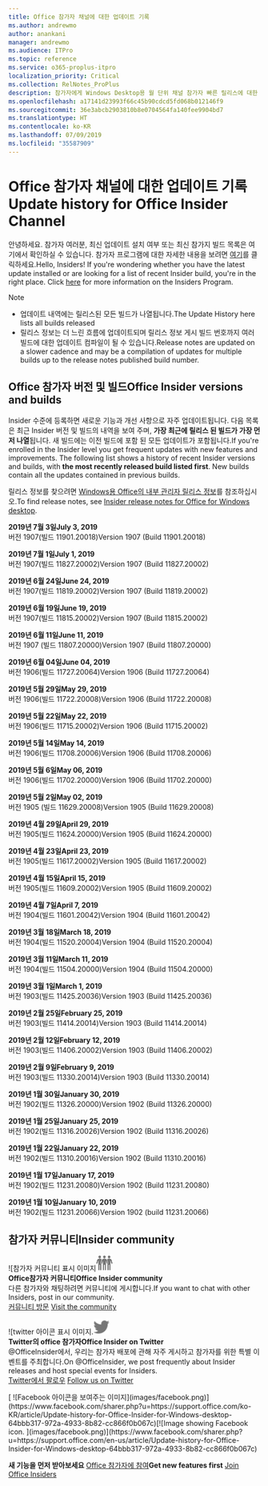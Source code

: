 ```yaml
---
title: Office 참가자 채널에 대한 업데이트 기록
ms.author: andrewmo
author: anankani
manager: andrewmo
ms.audience: ITPro
ms.topic: reference
ms.service: o365-proplus-itpro
localization_priority: Critical
ms.collection: RelNotes_ProPlus
description: 참가자에게 Windows Desktop용 월 단위 채널 참가자 빠른 릴리스에 대한 업데이트 내역을 제공합니다.
ms.openlocfilehash: a17141d23993f66c45b90cdcd5fd068b012146f9
ms.sourcegitcommit: 36e3abcb2903810b8e0704564fa140fee9904bd7
ms.translationtype: HT
ms.contentlocale: ko-KR
ms.lasthandoff: 07/09/2019
ms.locfileid: "35587909"
---
```

# <a name="update-history-for-office-insider-channel"></a><span data-ttu-id="885be-103">Office 참가자 채널에 대한 업데이트 기록</span><span class="sxs-lookup"><span data-stu-id="885be-103">Update history for Office Insider Channel</span></span>

<span data-ttu-id="885be-p101">안녕하세요. 참가자 여러분, 최신 업데이트 설치 여부 또는 최신 참가지 빌드 목록은 여기에서 확인하실 수 있습니다. 참가자 프로그램에 대한 자세한 내용을 보려면 [여기](https://insider.office.com/)를 클릭하세요.</span><span class="sxs-lookup"><span data-stu-id="885be-p101">Hello, Insiders! If you're wondering whether you have the latest update installed or are looking for a list of recent Insider build, you're in the right place. Click [here](https://insider.office.com/) for more information on the Insiders Program.</span></span>

> [!NOTE]
> - <span data-ttu-id="885be-107">업데이트 내역에는 릴리스된 모든 빌드가 나열됩니다.</span><span class="sxs-lookup"><span data-stu-id="885be-107">The Update History here lists all builds released</span></span>
> - <span data-ttu-id="885be-108">릴리스 정보는 더 느린 흐름에 업데이트되며 릴리스 정보 게시 빌드 번호까지 여러 빌드에 대한 업데이트 컴파일이 될 수 있습니다.</span><span class="sxs-lookup"><span data-stu-id="885be-108">Release notes are updated on a slower cadence and may be a compilation of updates for multiple builds up to the release notes published build number.</span></span>



## <a name="office-insider-versions-and-builds"></a><span data-ttu-id="885be-109">Office 참가자 버전 및 빌드</span><span class="sxs-lookup"><span data-stu-id="885be-109">Office Insider versions and builds</span></span>

<span data-ttu-id="885be-p102">Insider 수준에 등록하면 새로운 기능과 개선 사항으로 자주 업데이트됩니다. 다음 목록은 최근 Insider 버전 및 빌드의 내역을 보여 주며, **가장 최근에 릴리스 된 빌드가 가장 먼저 나열**됩니다. 새 빌드에는 이전 빌드에 포함 된 모든 업데이트가 포함됩니다.</span><span class="sxs-lookup"><span data-stu-id="885be-p102">If you're enrolled in the Insider level you get frequent updates with new features and improvements. The following list shows a history of recent Insider versions and builds, with **the most recently released build listed first**. New builds contain all the updates contained in previous builds.</span></span> 

<span data-ttu-id="885be-113">릴리스 정보를 찾으려면 [Windows용 Office의 내부 관리자 릴리스 정보](https://docs.microsoft.com/ko-KR/OfficeUpdates/release-notes-office-insider)를 참조하십시오.</span><span class="sxs-lookup"><span data-stu-id="885be-113">To find release notes, see [Insider release notes for Office for Windows desktop](https://docs.microsoft.com/en-us/OfficeUpdates/release-notes-office-insider).</span></span>

[//]: # (제거하지 마십시오)

<span data-ttu-id="885be-115">**2019년 7월 3일**</span><span class="sxs-lookup"><span data-stu-id="885be-115">**July 3, 2019**</span></span><br/>
<span data-ttu-id="885be-116">버전 1907(빌드 11901.20018)</span><span class="sxs-lookup"><span data-stu-id="885be-116">Version 1907 (Build 11901.20018)</span></span><br/>

<span data-ttu-id="885be-117">**2019년 7월 1일**</span><span class="sxs-lookup"><span data-stu-id="885be-117">**July 1, 2019**</span></span><br/>
<span data-ttu-id="885be-118">버전 1907(빌드 11827.20002)</span><span class="sxs-lookup"><span data-stu-id="885be-118">Version 1907 (Build 11827.20002)</span></span><br/>

<span data-ttu-id="885be-119">**2019년 6월 24일**</span><span class="sxs-lookup"><span data-stu-id="885be-119">**June 24, 2019**</span></span><br/>
<span data-ttu-id="885be-120">버전 1907(빌드 11819.20002)</span><span class="sxs-lookup"><span data-stu-id="885be-120">Version 1907 (Build 11819.20002)</span></span><br/>

<span data-ttu-id="885be-121">**2019년 6월 19일**</span><span class="sxs-lookup"><span data-stu-id="885be-121">**June 19, 2019**</span></span><br/>
<span data-ttu-id="885be-122">버전 1907(빌드 11815.20002)</span><span class="sxs-lookup"><span data-stu-id="885be-122">Version 1907 (Build 11815.20002)</span></span><br/>

<span data-ttu-id="885be-123">**2019년 6월 11일**</span><span class="sxs-lookup"><span data-stu-id="885be-123">**June 11, 2019**</span></span><br/>
<span data-ttu-id="885be-124">버전 1907 (빌드 11807.20000)</span><span class="sxs-lookup"><span data-stu-id="885be-124">Version 1907 (Build 11807.20000)</span></span><br/>

<span data-ttu-id="885be-125">**2019년 6월 04일**</span><span class="sxs-lookup"><span data-stu-id="885be-125">**June 04, 2019**</span></span><br/>
<span data-ttu-id="885be-126">버전 1906(빌드 11727.20064)</span><span class="sxs-lookup"><span data-stu-id="885be-126">Version 1906 (Build 11727.20064)</span></span><br/>


<span data-ttu-id="885be-127">**2019년 5월 29일**</span><span class="sxs-lookup"><span data-stu-id="885be-127">**May 29, 2019**</span></span><br/>
<span data-ttu-id="885be-128">버전 1906(빌드 11722.20008)</span><span class="sxs-lookup"><span data-stu-id="885be-128">Version 1906 (Build 11722.20008)</span></span><br/>

<span data-ttu-id="885be-129">**2019년 5월 22일**</span><span class="sxs-lookup"><span data-stu-id="885be-129">**May 22, 2019**</span></span><br/> <span data-ttu-id="885be-130">버전 1906(빌드 11715.20002)</span><span class="sxs-lookup"><span data-stu-id="885be-130">Version 1906 (Build 11715.20002)</span></span><br/> 

<span data-ttu-id="885be-131">**2019년 5월 14일**</span><span class="sxs-lookup"><span data-stu-id="885be-131">**May 14, 2019**</span></span><br/> <span data-ttu-id="885be-132">버전 1906(빌드 11708.20006)</span><span class="sxs-lookup"><span data-stu-id="885be-132">Version 1906 (Build 11708.20006)</span></span><br/>

<span data-ttu-id="885be-133">**2019년 5월 6일**</span><span class="sxs-lookup"><span data-stu-id="885be-133">**May 06, 2019**</span></span><br/>
<span data-ttu-id="885be-134">버전 1906(빌드 11702.20000)</span><span class="sxs-lookup"><span data-stu-id="885be-134">Version 1906 (Build 11702.20000)</span></span><br/>

<span data-ttu-id="885be-135">**2019년 5월 2일**</span><span class="sxs-lookup"><span data-stu-id="885be-135">**May 02, 2019**</span></span><br/>
<span data-ttu-id="885be-136">버전 1905 (빌드 11629.20008)</span><span class="sxs-lookup"><span data-stu-id="885be-136">Version 1905 (Build 11629.20008)</span></span><br/>

<span data-ttu-id="885be-137">**2019년 4월 29일**</span><span class="sxs-lookup"><span data-stu-id="885be-137">**April 29, 2019**</span></span><br/>
<span data-ttu-id="885be-138">버전 1905(빌드 11624.20000)</span><span class="sxs-lookup"><span data-stu-id="885be-138">Version 1905 (Build 11624.20000)</span></span><br/>

<span data-ttu-id="885be-139">**2019년 4월 23일**</span><span class="sxs-lookup"><span data-stu-id="885be-139">**April 23, 2019**</span></span><br/> <span data-ttu-id="885be-140">버전 1905(빌드 11617.20002)</span><span class="sxs-lookup"><span data-stu-id="885be-140">Version 1905 (Build 11617.20002)</span></span><br/>

<span data-ttu-id="885be-141">**2019년 4월 15일**</span><span class="sxs-lookup"><span data-stu-id="885be-141">**April 15, 2019**</span></span><br/> <span data-ttu-id="885be-142">버전 1905(빌드 11609.20002)</span><span class="sxs-lookup"><span data-stu-id="885be-142">Version 1905 (Build 11609.20002)</span></span><br/>

<span data-ttu-id="885be-143">**2019년 4월 7일**</span><span class="sxs-lookup"><span data-stu-id="885be-143">**April 7, 2019**</span></span><br/> <span data-ttu-id="885be-144">버전 1904(빌드 11601.20042)</span><span class="sxs-lookup"><span data-stu-id="885be-144">Version 1904 (Build 11601.20042)</span></span><br/>

<span data-ttu-id="885be-145">**2019년 3월 18일**</span><span class="sxs-lookup"><span data-stu-id="885be-145">**March 18, 2019**</span></span><br/> <span data-ttu-id="885be-146">버전 1904(빌드 11520.20004)</span><span class="sxs-lookup"><span data-stu-id="885be-146">Version 1904 (Build 11520.20004)</span></span><br/>

<span data-ttu-id="885be-147">**2019년 3월 11일**</span><span class="sxs-lookup"><span data-stu-id="885be-147">**March 11, 2019**</span></span><br/> <span data-ttu-id="885be-148">버전 1904(빌드 11504.20000)</span><span class="sxs-lookup"><span data-stu-id="885be-148">Version 1904 (Build 11504.20000)</span></span><br/>

<span data-ttu-id="885be-149">**2019년 3월 1일**</span><span class="sxs-lookup"><span data-stu-id="885be-149">**March 1, 2019**</span></span><br/> <span data-ttu-id="885be-150">버전 1903(빌드 11425.20036)</span><span class="sxs-lookup"><span data-stu-id="885be-150">Version 1903 (Build 11425.20036)</span></span><br/> 

<span data-ttu-id="885be-151">**2019년 2월 25일**</span><span class="sxs-lookup"><span data-stu-id="885be-151">**February 25, 2019**</span></span><br/> <span data-ttu-id="885be-152">버전 1903(빌드 11414.20014)</span><span class="sxs-lookup"><span data-stu-id="885be-152">Version 1903 (Build 11414.20014)</span></span><br/> 

<span data-ttu-id="885be-153">**2019년 2월 12일**</span><span class="sxs-lookup"><span data-stu-id="885be-153">**February 12, 2019**</span></span><br/> <span data-ttu-id="885be-154">버전 1903(빌드 11406.20002)</span><span class="sxs-lookup"><span data-stu-id="885be-154">Version 1903 (Build 11406.20002)</span></span><br/> 

<span data-ttu-id="885be-155">**2019년 2월 9일**</span><span class="sxs-lookup"><span data-stu-id="885be-155">**February 9, 2019**</span></span><br/> <span data-ttu-id="885be-156">버전 1903(빌드 11330.20014)</span><span class="sxs-lookup"><span data-stu-id="885be-156">Version 1903 (Build 11330.20014)</span></span><br/> 

<span data-ttu-id="885be-157">**2019년 1월 30일**</span><span class="sxs-lookup"><span data-stu-id="885be-157">**January 30, 2019**</span></span><br/> <span data-ttu-id="885be-158">버전 1902(빌드 11326.20000)</span><span class="sxs-lookup"><span data-stu-id="885be-158">Version 1902 (Build 11326.20000)</span></span><br/> 

<span data-ttu-id="885be-159">**2019년 1월 25일**</span><span class="sxs-lookup"><span data-stu-id="885be-159">**January 25, 2019**</span></span><br/> <span data-ttu-id="885be-160">버전 1902(빌드 11316.20026)</span><span class="sxs-lookup"><span data-stu-id="885be-160">Version 1902 (Build 11316.20026)</span></span><br/> 

<span data-ttu-id="885be-161">**2019년 1월 22일**</span><span class="sxs-lookup"><span data-stu-id="885be-161">**January 22, 2019**</span></span><br/> <span data-ttu-id="885be-162">버전 1902(빌드 11310.20016)</span><span class="sxs-lookup"><span data-stu-id="885be-162">Version 1902 (Build 11310.20016)</span></span><br/> 

<span data-ttu-id="885be-163">**2019년 1월 17일**</span><span class="sxs-lookup"><span data-stu-id="885be-163">**January 17, 2019**</span></span><br/> <span data-ttu-id="885be-164">버전 1902(빌드 11231.20080)</span><span class="sxs-lookup"><span data-stu-id="885be-164">Version 1902 (Build 11231.20080)</span></span><br/>

<span data-ttu-id="885be-165">**2019년 1월 10일**</span><span class="sxs-lookup"><span data-stu-id="885be-165">**January 10, 2019**</span></span><br/> <span data-ttu-id="885be-166">버전 1902(빌드 11231.20066)</span><span class="sxs-lookup"><span data-stu-id="885be-166">Version 1902 (build 11231.20066)</span></span><br/> 


## <a name="insider-community"></a><span data-ttu-id="885be-167">참가자 커뮤니티</span><span class="sxs-lookup"><span data-stu-id="885be-167">Insider community</span></span>

<span data-ttu-id="885be-168">![참가자 커뮤니티 표시 이미지</span><span class="sxs-lookup"><span data-stu-id="885be-168">![Image showing insider community.</span></span> ](images/insidercommunity.png) <br/>
<span data-ttu-id="885be-169">**Office참가자 커뮤니티**</span><span class="sxs-lookup"><span data-stu-id="885be-169">**Office Insider community**</span></span><br/> <span data-ttu-id="885be-170">다른 참가자와 채팅하려면 커뮤니티에 게시합니다.</span><span class="sxs-lookup"><span data-stu-id="885be-170">If you want to chat with other Insiders, post in our community.</span></span><br/><span data-ttu-id="885be-171"> 
[커뮤니티 방문](https://go.microsoft.com/fwlink/?linkid=843493)</span><span class="sxs-lookup"><span data-stu-id="885be-171"> 
[Visit the community](https://go.microsoft.com/fwlink/?linkid=843493)</span></span><br/> 

<span data-ttu-id="885be-172">![twitter 아이콘 표시 이미지.</span><span class="sxs-lookup"><span data-stu-id="885be-172">![Image showing twitter icon.</span></span> ](images/twitter.png)<br/>
<span data-ttu-id="885be-173">**Twitter의 office 참가자**</span><span class="sxs-lookup"><span data-stu-id="885be-173">**Office Insider on Twitter**</span></span><br/> <span data-ttu-id="885be-174">@OfficeInsider에서, 우리는 참가자 배포에 관해 자주 게시하고 참가자를 위한 특별 이벤트를 주최합니다.</span><span class="sxs-lookup"><span data-stu-id="885be-174">On @OfficeInsider, we post frequently about Insider releases and host special events for Insiders.</span></span><br/><span data-ttu-id="885be-175"> 
[Twitter에서 팔로우](https://go.microsoft.com/fwlink/?linkid=717717)</span><span class="sxs-lookup"><span data-stu-id="885be-175"> 
[Follow us on Twitter](https://go.microsoft.com/fwlink/?linkid=717717)</span></span><br/> 

<span data-ttu-id="885be-176">
  [
  ![Facebook 아이콘을 보여주는 이미지](images/facebook.png)](https://www.facebook.com/sharer.php?u=https://support.office.com/ko-KR/article/Update-history-for-Office-Insider-for-Windows-desktop-64bbb317-972a-4933-8b82-cc866f0b067c)</span><span class="sxs-lookup"><span data-stu-id="885be-176">[![Image showing Facebook icon. ](images/facebook.png)](https://www.facebook.com/sharer.php?u=https://support.office.com/en-us/article/Update-history-for-Office-Insider-for-Windows-desktop-64bbb317-972a-4933-8b82-cc866f0b067c)</span></span>


<span data-ttu-id="885be-177">**새 기능을 먼저 받아보세요**
[Office 참가자에 참여](https://insider.office.com/)</span><span class="sxs-lookup"><span data-stu-id="885be-177">**Get new features first**
[Join Office Insiders](https://insider.office.com/)</span></span>